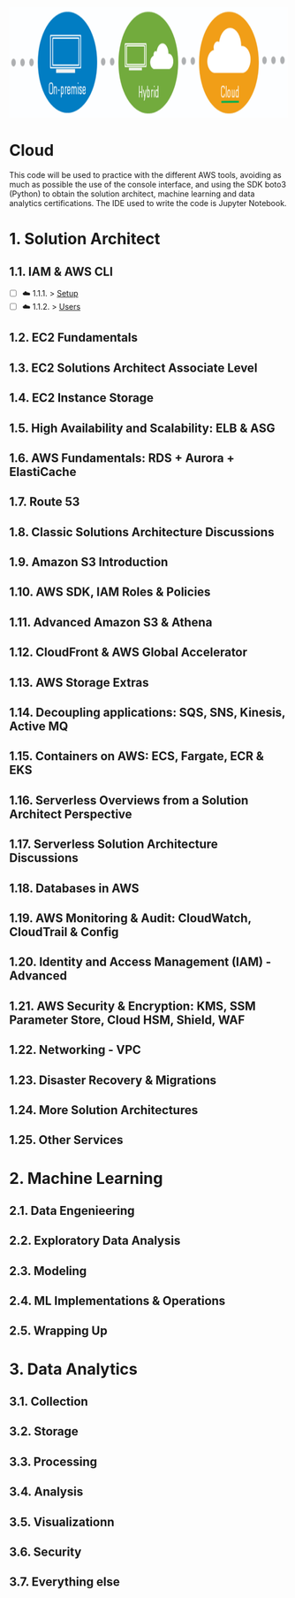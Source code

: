 <p align="center">
  <img src="Cloud.png" width="800" height="200">
</p>

# Cloud

This code will be used to practice with the different AWS tools, avoiding as much as possible the use of the console interface, and using the SDK boto3 (Python) to obtain the solution architect, machine learning and data analytics certifications.  The IDE used to write the code is Jupyter Notebook.

# 1. Solution Architect

## 1.1. IAM & AWS CLI
- [ ] ☁️ 1.1.1. > [Setup](Journey/1101/Readme.md)
- [ ] ☁️ 1.1.2. > [Users](Journey/1102/Readme.md)

## 1.2. EC2 Fundamentals


## 1.3. EC2 Solutions Architect Associate Level


## 1.4. EC2 Instance Storage


## 1.5. High Availability and Scalability: ELB & ASG


## 1.6. AWS Fundamentals: RDS + Aurora + ElastiCache


## 1.7. Route 53


## 1.8. Classic Solutions Architecture Discussions


## 1.9. Amazon S3 Introduction


## 1.10. AWS SDK, IAM Roles & Policies


## 1.11. Advanced Amazon S3 & Athena


## 1.12. CloudFront & AWS Global Accelerator


## 1.13. AWS Storage Extras


## 1.14. Decoupling applications: SQS, SNS, Kinesis, Active MQ


## 1.15. Containers on AWS: ECS, Fargate, ECR & EKS


## 1.16. Serverless Overviews from a Solution Architect Perspective


## 1.17. Serverless Solution Architecture Discussions


## 1.18. Databases in AWS


## 1.19. AWS Monitoring & Audit: CloudWatch, CloudTrail & Config


## 1.20. Identity and Access Management (IAM) - Advanced


## 1.21. AWS Security & Encryption: KMS, SSM Parameter Store, Cloud HSM, Shield, WAF


## 1.22. Networking - VPC


## 1.23. Disaster Recovery & Migrations


## 1.24. More Solution Architectures


## 1.25. Other Services



# 2. Machine Learning

## 2.1. Data Engenieering


## 2.2. Exploratory Data Analysis


## 2.3. Modeling


## 2.4. ML Implementations & Operations


## 2.5. Wrapping Up


# 3. Data Analytics

## 3.1. Collection

## 3.2. Storage

## 3.3. Processing

## 3.4. Analysis

## 3.5. Visualizationn

## 3.6. Security

## 3.7. Everything else
